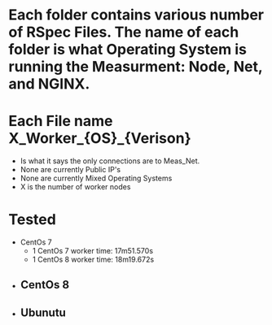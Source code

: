 # Each folder contains various number of RSpec Files. The name of each folder is what Operating System is running the Measurment: Node, Net, and NGINX.

# Each File name X_Worker_{OS}_{Verison}
  - Is what it says the only connections are to Meas_Net.
  - None are currently Public IP's
  - None are currently Mixed Operating Systems
  - X is the number of worker nodes


# Tested 
  - CentOs 7 
    - 1 CentOs 7 worker time: 17m51.570s
    - 1 CentOs 8 worker time: 18m19.672s
  - CentOs 8
    - 
  - Ubunutu
    - 
